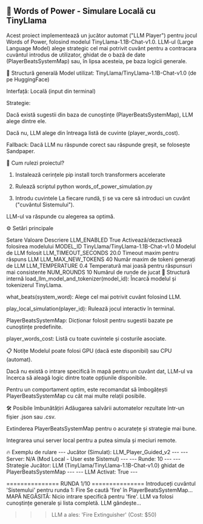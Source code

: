 ## 🦙 Words of Power - Simulare Locală cu TinyLlama

Acest proiect implementează un jucător automat ("LLM Player") pentru jocul Words of Power, folosind modelul TinyLlama-1.1B-Chat-v1.0.
LLM-ul (Large Language Model) alege strategic cel mai potrivit cuvânt pentru a contracara cuvântul introdus de utilizator, ghidat de o bază de date (PlayerBeatsSystemMap) sau, în lipsa acesteia, pe baza logicii generale.

🧩 Structură generală
Model utilizat: TinyLlama/TinyLlama-1.1B-Chat-v1.0 (de pe HuggingFace)

Interfață: Locală (input din terminal)

Strategie:

Dacă există sugestii din baza de cunoștințe (PlayerBeatsSystemMap), LLM alege dintre ele.

Dacă nu, LLM alege din întreaga listă de cuvinte (player_words_cost).

Fallback: Dacă LLM nu răspunde corect sau răspunde greșit, se folosește Sandpaper.

🚀 Cum rulezi proiectul?
1. Instalează cerințele
pip install torch transformers accelerate

3. Rulează scriptul
python words_of_power_simulation.py

5. Introdu cuvintele
La fiecare rundă, ți se va cere să introduci un cuvânt ("cuvântul Sistemului").

LLM-ul va răspunde cu alegerea sa optimă.

⚙️ Setări principale

Setare	Valoare	Descriere
LLM_ENABLED	True	Activează/dezactivează folosirea modelului
MODEL_ID	TinyLlama/TinyLlama-1.1B-Chat-v1.0	Modelul de LLM folosit
LLM_TIMEOUT_SECONDS	20.0	Timeout maxim pentru răspuns LLM
LLM_MAX_NEW_TOKENS	40	Număr maxim de tokeni generați de LLM
LLM_TEMPERATURE	0.4	Temperatură mai joasă pentru răspunsuri mai consistente
NUM_ROUNDS	10	Numărul de runde de jucat
📂 Structură internă
load_llm_model_and_tokenizer(model_id): Încarcă modelul și tokenizerul TinyLlama.

what_beats(system_word): Alege cel mai potrivit cuvânt folosind LLM.

play_local_simulation(player_id): Rulează jocul interactiv în terminal.

PlayerBeatsSystemMap: Dicționar folosit pentru sugestii bazate pe cunoștințe predefinite.

player_words_cost: Listă cu toate cuvintele și costurile asociate.

📋 Notițe
Modelul poate folosi GPU (dacă este disponibil) sau CPU (automat).

Dacă nu există o intrare specifică în mapă pentru un cuvânt dat, LLM-ul va încerca să aleagă logic dintre toate opțiunile disponibile.

Pentru un comportament optim, este recomandat să îmbogățești PlayerBeatsSystemMap cu cât mai multe relații posibile.

🛠 Posibile îmbunătățiri
Adăugarea salvării automatelor rezultate într-un fișier .json sau .csv.

Extinderea PlayerBeatsSystemMap pentru o acuratețe și strategie mai bune.

Integrarea unui server local pentru a putea simula și meciuri remote.

🔥 Exemplu de rulare
--- Jucător (Simulat): LLM_Player_Guided_v2 ---
--- Server: N/A (Mod Local - User este Sistemul) ---
--- Runde: 10 ---
--- Strategie Jucător: LLM (TinyLlama/TinyLlama-1.1B-Chat-v1.0) ghidat de PlayerBeatsSystemMap ---
--- LLM Activat: True ---

=============== RUNDA 1/10 ===============
Introduceți cuvântul 'Sistemului' pentru runda 1: Fire
Se caută 'fire' în PlayerBeatsSystemMap...
MAPĂ NEGĂSITĂ: Nicio intrare specifică pentru 'fire'. LLM va folosi cunoștințe generale și lista completă.
LLM gândește...
>>> LLM a ales: 'Fire Extinguisher' (Cost: $50)
